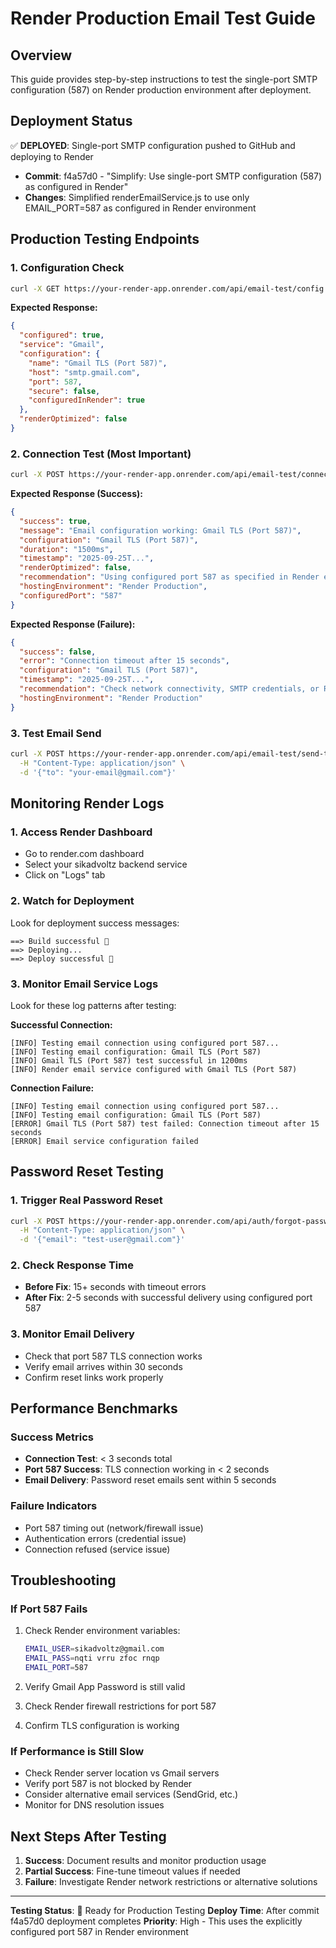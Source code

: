 # Render Production Email Test Guide

## Overview
This guide provides step-by-step instructions to test the single-port SMTP configuration (587) on Render production environment after deployment.

## Deployment Status
✅ **DEPLOYED**: Single-port SMTP configuration pushed to GitHub and deploying to Render
- **Commit**: f4a57d0 - "Simplify: Use single-port SMTP configuration (587) as configured in Render"
- **Changes**: Simplified renderEmailService.js to use only EMAIL_PORT=587 as configured in Render environment

## Production Testing Endpoints

### 1. Configuration Check
```bash
curl -X GET https://your-render-app.onrender.com/api/email-test/config
```

**Expected Response:**
```json
{
  "configured": true,
  "service": "Gmail",
  "configuration": {
    "name": "Gmail TLS (Port 587)",
    "host": "smtp.gmail.com",
    "port": 587,
    "secure": false,
    "configuredInRender": true
  },
  "renderOptimized": false
}
```

### 2. Connection Test (Most Important)
```bash
curl -X POST https://your-render-app.onrender.com/api/email-test/connection
```

**Expected Response (Success):**
```json
{
  "success": true,
  "message": "Email configuration working: Gmail TLS (Port 587)",
  "configuration": "Gmail TLS (Port 587)",
  "duration": "1500ms",
  "timestamp": "2025-09-25T...",
  "renderOptimized": false,
  "recommendation": "Using configured port 587 as specified in Render environment",
  "hostingEnvironment": "Render Production",
  "configuredPort": "587"
}
```

**Expected Response (Failure):**
```json
{
  "success": false,
  "error": "Connection timeout after 15 seconds",
  "configuration": "Gmail TLS (Port 587)",
  "timestamp": "2025-09-25T...",
  "recommendation": "Check network connectivity, SMTP credentials, or Render firewall rules",
  "hostingEnvironment": "Render Production"
}
```

### 3. Test Email Send
```bash
curl -X POST https://your-render-app.onrender.com/api/email-test/send-test \
  -H "Content-Type: application/json" \
  -d '{"to": "your-email@gmail.com"}'
```

## Monitoring Render Logs

### 1. Access Render Dashboard
- Go to render.com dashboard
- Select your sikadvoltz backend service
- Click on "Logs" tab

### 2. Watch for Deployment
Look for deployment success messages:
```
==> Build successful 🎉
==> Deploying...
==> Deploy successful 🎉
```

### 3. Monitor Email Service Logs
Look for these log patterns after testing:

**Successful Connection:**
```
[INFO] Testing email connection using configured port 587...
[INFO] Testing email configuration: Gmail TLS (Port 587)
[INFO] Gmail TLS (Port 587) test successful in 1200ms
[INFO] Render email service configured with Gmail TLS (Port 587)
```

**Connection Failure:**
```
[INFO] Testing email connection using configured port 587...
[INFO] Testing email configuration: Gmail TLS (Port 587)
[ERROR] Gmail TLS (Port 587) test failed: Connection timeout after 15 seconds
[ERROR] Email service configuration failed
```

## Password Reset Testing

### 1. Trigger Real Password Reset
```bash
curl -X POST https://your-render-app.onrender.com/api/auth/forgot-password \
  -H "Content-Type: application/json" \
  -d '{"email": "test-user@gmail.com"}'
```

### 2. Check Response Time
- **Before Fix**: 15+ seconds with timeout errors
- **After Fix**: 2-5 seconds with successful delivery using configured port 587

### 3. Monitor Email Delivery
- Check that port 587 TLS connection works
- Verify email arrives within 30 seconds
- Confirm reset links work properly

## Performance Benchmarks

### Success Metrics
- **Connection Test**: < 3 seconds total
- **Port 587 Success**: TLS connection working in < 2 seconds
- **Email Delivery**: Password reset emails sent within 5 seconds

### Failure Indicators
- Port 587 timing out (network/firewall issue)
- Authentication errors (credential issue) 
- Connection refused (service issue)

## Troubleshooting

### If Port 587 Fails
1. Check Render environment variables:
   ```bash
   EMAIL_USER=sikadvoltz@gmail.com
   EMAIL_PASS=nqti vrru zfoc rnqp
   EMAIL_PORT=587
   ```

2. Verify Gmail App Password is still valid
3. Check Render firewall restrictions for port 587
4. Confirm TLS configuration is working

### If Performance is Still Slow
- Check Render server location vs Gmail servers
- Verify port 587 is not blocked by Render
- Consider alternative email services (SendGrid, etc.)
- Monitor for DNS resolution issues

## Next Steps After Testing

1. **Success**: Document results and monitor production usage
2. **Partial Success**: Fine-tune timeout values if needed
3. **Failure**: Investigate Render network restrictions or alternative solutions

---

**Testing Status**: 🔄 Ready for Production Testing
**Deploy Time**: After commit f4a57d0 deployment completes
**Priority**: High - This uses the explicitly configured port 587 in Render environment